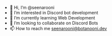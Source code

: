 - 👋 Hi, I’m @seenarooni
- 👀 I’m interested in Discord bot development
- 🌱 I’m currently learning Web Development
- 💞️ I’m looking to collaborate on Discord Bots
- 📫 How to reach me seenarooni@botanooni.dev

<!---
seenarooni/seenarooni is a ✨ special ✨ repository because its `README.md` (this file) appears on your GitHub profile.
You can click the Preview link to take a look at your changes.
--->
